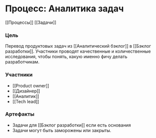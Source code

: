 # Процесс: Аналитика задач
[[Процессы]]
[[Задачи]]

### Цель
Перевод продуктовых задач из [[Аналитический бэклог]] в [[Бэклог разработки]]. Участники проводят качественные и количественные исследования, чтобы понять, какую именно фичу делать разработчикам. 

### Участники
- [[Product owner]]
- [[Дизайнер]]
- [[Аналитик]]
- [[Tech lead]]

### Артефакты
- Задачи для [[Бэклог разработки]] если есть основания
- Задачи могут быть заморожены или закрыты.

